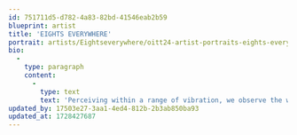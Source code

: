 ```yaml
---
id: 751711d5-d782-4a83-82bd-41546eab2b59
blueprint: artist
title: 'EIGHTS EVERYWHERE'
portrait: artists/Eightseverywhere/oitt24-artist-portraits-eights-everywhere.png
bio:
  -
    type: paragraph
    content:
      -
        type: text
        text: 'Perceiving within a range of vibration, we observe the world around us through limited sensory input. Our minds create the framework of our experience through thought patterns that construct our reality. Eights Everywhere is one of many reference points in this vast awareness of experience.'
updated_by: 17503e27-3aa1-4ed4-812b-2b3ab850ba93
updated_at: 1728427687
---
```

